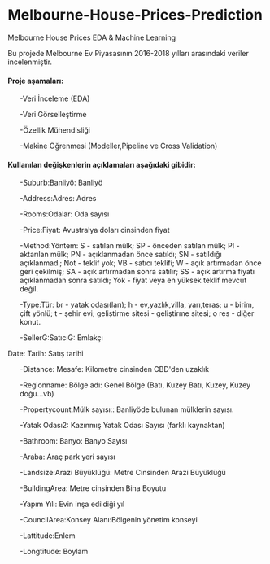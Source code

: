 # Melbourne-House-Prices-Prediction
Melbourne House Prices EDA &amp; Machine Learning

Bu projede Melbourne Ev Piyasasının 2016-2018 yılları arasındaki veriler incelenmiştir.

#### Proje aşamaları:
<ol>-Veri İnceleme (EDA)</ol> 
<ol>-Veri Görselleştirme</ol> 
<ol>-Özellik Mühendisliği</ol> 
<ol>-Makine Öğrenmesi (Modeller,Pipeline ve Cross Validation)</ol> 


#### Kullanılan değişkenlerin açıklamaları aşağıdaki gibidir:


<ol>-Suburb:Banliyö: Banliyö</ol> 
<ol>-Address:Adres: Adres</ol> 
<ol>-Rooms:Odalar: Oda sayısı</ol> 
<ol>-Price:Fiyat: Avustralya doları cinsinden fiyat</ol> 
<ol>-Method:Yöntem: S - satılan mülk; SP - önceden satılan mülk; PI - aktarılan mülk; PN - açıklanmadan önce satıldı; SN - satıldığı açıklanmadı; Not - teklif yok; VB - satıcı teklifi; W - açık artırmadan önce geri çekilmiş; SA - açık artırmadan sonra satılır; SS - açık artırma fiyatı açıklanmadan sonra satıldı; Yok - fiyat veya en yüksek teklif mevcut değil.</ol> 
<ol>-Type:Tür: br - yatak odası(ları); h - ev,yazlık,villa, yarı,teras; u - birim, çift yönlü; t - şehir evi; geliştirme sitesi - geliştirme sitesi; o res - diğer konut.</ol> 
<ol>-SellerG:SatıcıG: Emlakçı</ol> 
<ol->Date: Tarih: Satış tarihi</ol> 
<ol>-Distance: Mesafe: Kilometre cinsinden CBD'den uzaklık</ol> 
<ol>-Regionname: Bölge adı: Genel Bölge (Batı, Kuzey Batı, Kuzey, Kuzey doğu…vb)</ol> 
<ol>-Propertycount:Mülk sayısı:: Banliyöde bulunan mülklerin sayısı.</ol> 
<ol>-Yatak Odası2: Kazınmış Yatak Odası Sayısı (farklı kaynaktan)</ol> 
<ol>-Bathroom: Banyo: Banyo Sayısı</ol> 
<ol>-Araba: Araç park yeri sayısı</ol> 
<ol>-Landsize:Arazi Büyüklüğü: Metre Cinsinden Arazi Büyüklüğü</ol> 
<ol>-BuildingArea: Metre cinsinden Bina Boyutu</ol> 
<ol>-Yapım Yılı: Evin inşa edildiği yıl</ol> 
<ol>-CouncilArea:Konsey Alanı:Bölgenin yönetim konseyi</ol> 
<ol>-Lattitude:Enlem</ol> 
<ol>-Longtitude: Boylam</ol> 




